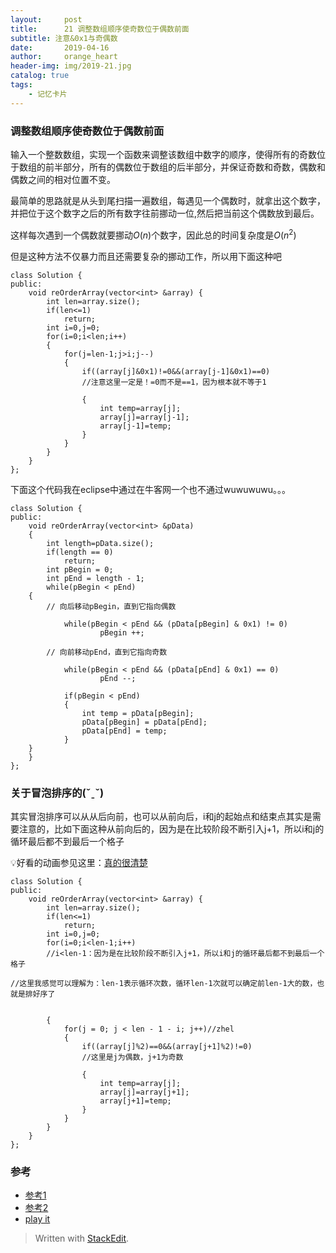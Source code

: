 ```yaml
---
layout:     post
title:      21 调整数组顺序使奇数位于偶数前面
subtitle: 注意&0x1与奇偶数
date:       2019-04-16
author:     orange_heart
header-img: img/2019-21.jpg
catalog: true
tags:
    - 记忆卡片
---
```


### 调整数组顺序使奇数位于偶数前面

输入一个整数数组，实现一个函数来调整该数组中数字的顺序，使得所有的奇数位于数组的前半部分，所有的偶数位于数组的后半部分，并保证奇数和奇数，偶数和偶数之间的相对位置不变。

最简单的思路就是从头到尾扫描一遍数组，每遇见一个偶数时，就拿出这个数字，并把位于这个数字之后的所有数字往前挪动一位,然后把当前这个偶数放到最后。

这样每次遇到一个偶数就要挪动$O(n)$个数字，因此总的时间复杂度是$O(n^2)$

但是这种方法不仅暴力而且还需要复杂的挪动工作，所以用下面这种吧

```objc
class Solution {
public:
    void reOrderArray(vector<int> &array) {
        int len=array.size();
        if(len<=1)
            return;
        int i=0,j=0;
        for(i=0;i<len;i++)
        {
            for(j=len-1;j>i;j--)
            {
                if((array[j]&0x1)!=0&&(array[j-1]&0x1)==0)  
                //注意这里一定是！=0而不是==1，因为根本就不等于1
                
                {
                    int temp=array[j];
                    array[j]=array[j-1];
                    array[j-1]=temp;
                }
            }
        }
    }
};
```
下面这个代码我在eclipse中通过在牛客网一个也不通过wuwuwuwu。。。
```objc
class Solution {
public:
    void reOrderArray(vector<int> &pData)
    {
        int length=pData.size();
        if(length == 0)
            return;
        int pBegin = 0;
        int pEnd = length - 1;
        while(pBegin < pEnd)
    {  
        // 向后移动pBegin，直到它指向偶数  
        
            while(pBegin < pEnd && (pData[pBegin] & 0x1) != 0)
                    pBegin ++;
  
        // 向前移动pEnd，直到它指向奇数
        
            while(pBegin < pEnd && (pData[pEnd] & 0x1) == 0)
                    pEnd --;

            if(pBegin < pEnd)
            {
                int temp = pData[pBegin];
                pData[pBegin] = pData[pEnd];
                pData[pEnd] = temp;
            }
    }
    }
};
```
### 关于冒泡排序的(ˇˍˇ) 

其实冒泡排序可以从从后向前，也可以从前向后，i和j的起始点和结束点其实是需要注意的，比如下面这种从前向后的，因为是在比较阶段不断引入j+1，所以i和j的循环最后都不到最后一个格子

💡好看的动画参见这里：[真的很清楚](https://www.cnblogs.com/onepixel/p/7674659.html)

```objc
class Solution {
public:
    void reOrderArray(vector<int> &array) {
        int len=array.size();
        if(len<=1)
            return;
        int i=0,j=0;
        for(i=0;i<len-1;i++)  
        //i<len-1：因为是在比较阶段不断引入j+1，所以i和j的循环最后都不到最后一个格子 
         
//这里我感觉可以理解为：len-1表示循环次数，循环len-1次就可以确定前len-1大的数，也就是排好序了  

        
        {
            for(j = 0; j < len - 1 - i; j++)//zhel
            {
                if((array[j]%2)==0&&(array[j+1]%2)!=0)  
                //这里是j为偶数，j+1为奇数
                
                {
                    int temp=array[j];
                    array[j]=array[j+1];
                    array[j+1]=temp;
                }
            }
        }
    }
};
```
### 参考

- [参考1](https://github.com/zhedahht/CodingInterviewChinese2)
- [参考2](https://github.com/gatieme/CodingInterviews)
- [play it](https://www.nowcoder.com/practice/beb5aa231adc45b2a5dcc5b62c93f593?tpId=13&tqId=11166&rp=2&ru=/ta/coding-interviews&qru=/ta/coding-interviews/question-ranking&tPage=1)



> Written with [StackEdit](https://stackedit.io/).


<!--stackedit_data:
eyJoaXN0b3J5IjpbOTM2OTUzODI3LC0xNTIzMDE0OTg0LDE1Mj
g5Mzc5NSwxNDg5OTQ4NzI4LC0xNTIzMDE0OTg0LDEyMDYzNzIx
LDQ2OTExMDk0OSwxNjI3MjY1NDczLC0xMDAwODQ0MDkxLC0xNT
gxNjU1NTgzXX0=
-->
<head>
    <script src="https://cdn.mathjax.org/mathjax/latest/MathJax.js?config=TeX-AMS-MML_HTMLorMML" type="text/javascript"></script>
    <script type="text/x-mathjax-config">
        MathJax.Hub.Config({
            tex2jax: {
            skipTags: ['script', 'noscript', 'style', 'textarea', 'pre'],
            inlineMath: [['$','$']]
            }
        });
    </script>
</head>
<!--stackedit_data:
eyJoaXN0b3J5IjpbMTAxMzQxMTczNCwxNzMwNzYwMjM1LC03Mz
I1MDczNjcsNDI5Nzg0NTg1LDkyMTY5NjAwOSwtMTIyNTY2NTY0
OF19
-->
